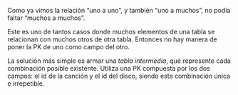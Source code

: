 <div
  class='mu-erd'
  data-entities='{
    "canciones": {
      "id_cancion": {
        "type": "Integer",
        "pk": true
      },
      "nombre_cancion": {
        "type": "Text"
      }
    },
    "cancion_por_album": {
      "id_cancion": {
        "type": "Integer",
        "pk": true,
        "fk": {
          "to": { "entity": "canciones", "column": "id_cancion" },
          "type": "many_to_one"
        }
      },
      "id_album": {
        "type": "Integer",
        "pk": true,
        "fk": {
          "to": { "entity": "discos", "column": "id_album" },
          "type": "many_to_one"
        }
      }
    },
    "discos": {
      "id_album": {
        "type": "Integer",
        "pk": true
      },
      "nombre_artista": {
        "type": "Text"
      },
      "anio": {
        "type": "Integer"
      }
    }
  }'>
</div>

<div
  class='mu-sql-table'
  data-name='canciones'
  data-columns='[{"name": "id_cancion", "pk": true}, "nombre_cancion"]'
  data-rows='[
    [1, "En la ciudad de la furia"],
    [2, "Cuando pase el temblor"],
    [3, "Ella usó mi cabeza como un revólver"]
  ]'>
</div>

<div
  class='mu-sql-table'
  data-name='cancion_por_album'
  data-columns='[{"name": "id_cancion", "pk": true, "fk": true}, {"name": "id_album", "pk": true, "fk": true}]'
  data-rows='[
    [1, 1],
    [1, 2],
    [1, 3],
    [2, 1],
    [2, 2],
    [2, 3],
    [3, 2]
  ]'>
</div>

<div
  class='mu-sql-table'
  data-name='discos'
  data-columns='[{"name": "id_album", "pk": true}, "album", "anio"]'
  data-rows='[
    [1, "Zona de promesas", 1993],
    [2, "Comfort y música para volar", 1996],
    [3, "Me verás volver", 2008]
  ]'>
</div>

Como ya vimos la relación “uno a uno”, y también “uno a muchos”, no podía faltar “muchos a muchos”. 

Este es uno de tantos casos donde muchos elementos de una tabla se relacionan con muchos otros de otra tabla. Entonces no hay manera de poner la PK de uno como campo del otro. 

La solución más simple es armar una _tabla intermedia_, que represente cada combinación posible existente. Utiliza una PK compuesta por los dos campos: el id de la canción y el id del disco, siendo esta combinación única e irrepetible. 
